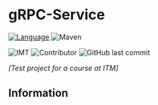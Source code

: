 # gRPC-Service

[![Language](https://shield.lylium.fr/badge/-Java-007396?logo=java&logoColor=white&style=for-the-badge)](https://openjdk.java.net/)
![Maven](https://shield.lylium.fr/badge/Use-Maven-C71A36?logo=Apache-Maven&logoColor=white&style=for-the-badge)

![IMT](https://shield.lylium.fr/badge/Made%20at-IMT%20Mines%20Al%C3%A8s-00bcd7?logo=mines&logoColor=white&style=for-the-badge&labelColor=black)
![Contributor](https://shield.lylium.fr:/github/contributors/KontainPluton/gRPC-Service?style=for-the-badge)
![GitHub last commit](https://shield.lylium.fr:/github/last-commit/KontainPluton/gRPC-Service?style=for-the-badge)

*[Test project for a course at ITM]*

## Information
